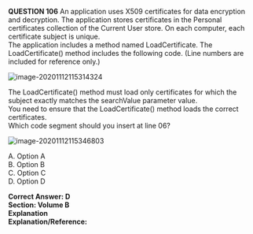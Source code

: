 **QUESTION 106** 
An application uses X509 certificates for data encryption and decryption. The application  stores certificates in the Personal certificates collection of the Current User store. On each  computer, each certificate subject is unique.    
The application includes a method named LoadCertificate. The LoadCertificate() method  includes the following code. (Line numbers are included for reference only.)  

![image-20201112115314324](C:\Users\Juanjo\AppData\Roaming\Typora\typora-user-images\image-20201112115314324.png)

The LoadCertificate() method must load only certificates for which the subject exactly matches the searchValue parameter value.  
You need to ensure that the LoadCertificate() method loads the correct certificates.  
Which code segment should you insert at line 06?  

![image-20201112115346803](C:\Users\Juanjo\AppData\Roaming\Typora\typora-user-images\image-20201112115346803.png)



A. Option A  
B. Option B  
C. Option C  
D. Option D  

**Correct Answer: D  
Section: Volume B  
Explanation  
Explanation/Reference:**   